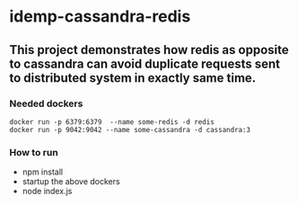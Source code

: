 # idemp-cassandra-redis

## This project demonstrates how redis as opposite to cassandra can avoid duplicate requests sent to distributed system in exactly same time.

### Needed dockers
```
docker run -p 6379:6379  --name some-redis -d redis
docker run -p 9042:9042 --name some-cassandra -d cassandra:3
```

### How to run

* npm install
* startup the above dockers
* node index.js
